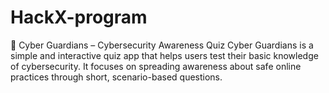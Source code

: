 # HackX-program
🧩 Cyber Guardians – Cybersecurity Awareness Quiz  Cyber Guardians is a simple and interactive quiz app that helps users test their basic knowledge of cybersecurity. It focuses on spreading awareness about safe online practices through short, scenario-based questions.
